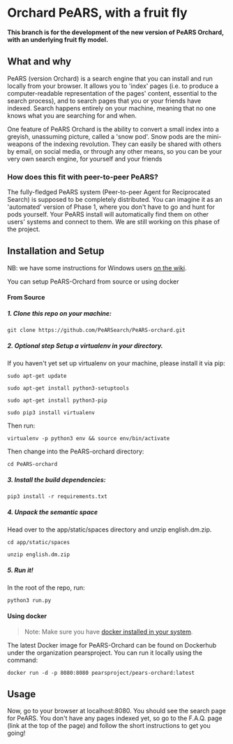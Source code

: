 # Orchard PeARS, with a fruit fly

**This branch is for the development of the new version of PeARS Orchard, with an underlying fruit fly model.**

## What and why

PeARS (version Orchard) is a search engine that you can install and run locally from your browser. It allows you to 'index' pages (i.e. to produce a computer-readable representation of the pages' content, essential to the search process), and to search pages that you or your friends have indexed. Search happens entirely on your machine, meaning that no one knows what you are searching for and when.

One feature of PeARS Orchard is the ability to convert a small index into a greyish, unassuming picture, called a 'snow pod'. Snow pods are the mini-weapons of the indexing revolution. They can easily be shared with others by email, on social media, or through any other means, so you can be your very own search engine, for yourself and your friends


### How does this fit with peer-to-peer PeARS?

The fully-fledged PeARS system (Peer-to-peer Agent for Reciprocated Search) is supposed to be completely distributed. You can imagine it as an 'automated' version of Phase 1, where you don't have to go and hunt for pods yourself. Your PeARS install will automatically find them on other users' systems and connect to them. We are still working on this phase of the project.


## Installation and Setup

NB: we have some instructions for Windows users [on the wiki](https://github.com/PeARSearch/PeARS-orchard/wiki/Windows-installation).

You can setup PeARS-Orchard from source or using docker

#### From Source

##### 1. Clone this repo on your machine:

    git clone https://github.com/PeARSearch/PeARS-orchard.git


##### 2. **Optional step** Setup a virtualenv in your directory.

If you haven't yet set up virtualenv on your machine, please install it via pip:

    sudo apt-get update

    sudo apt-get install python3-setuptools

    sudo apt-get install python3-pip

    sudo pip3 install virtualenv

Then run:

    virtualenv -p python3 env && source env/bin/activate

Then change into the PeARS-orchard directory:

    cd PeARS-orchard

##### 3. Install the build dependencies:

    pip3 install -r requirements.txt

##### 4. Unpack the semantic space

Head over to the app/static/spaces directory and unzip english.dm.zip.

    cd app/static/spaces

    unzip english.dm.zip

##### 5. Run it!

In the root of the repo, run:

    python3 run.py


#### Using docker

> Note: Make sure you have [docker installed in your
system](https://docs.docker.com/get-docker/).

The latest Docker image for PeARS-Orchard can be found on Dockerhub
under the organization pearsproject. You can run it locally using the
command:

```
docker run -d -p 8080:8080 pearsproject/pears-orchard:latest
```

## Usage

Now, go to your browser at localhost:8080. You should see the search page for PeARS. You don't have any pages indexed yet, so go to the F.A.Q. page (link at the top of the page) and follow the short instructions to get you going!

